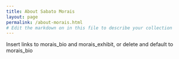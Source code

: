 ```yaml
---
title: About Sabato Morais
layout: page
permalink: /about-morais.html
# Edit the markdown on in this file to describe your collection
---
```


Insert links to morais_bio and morais_exhibit, or delete and default to morais_bio